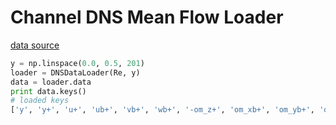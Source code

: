 # Channel DNS Mean Flow Loader

[data source](http://turbulence.ices.utexas.edu/) 

```python
y = np.linspace(0.0, 0.5, 201)
loader = DNSDataLoader(Re, y)
data = loader.data
print data.keys()
# loaded keys
['y', 'y+', 'u+', 'ub+', 'vb+', 'wb+', '-om_z+', 'om_xb+', 'om_yb+', 'om_zb+', 'uvb+', 'uwb+', 'vwb+', 'prb+', 'psb+', 'pstob+', 'pb', 'k+', 'dissip', 'prodoc', 'p-strain', 'p-diff', 't-diff', 'v-diff', 'bal', 'tp-kbal', 'wilcox_y', 'wilcox_unknown_1', 'wilcox_unknown_2', 'wilcox_u+', 'wilcox_uvb+', 'wilcox_k+', 'wilcox_dissip', 'wilcox_produc', 'wilcox_y+']
```